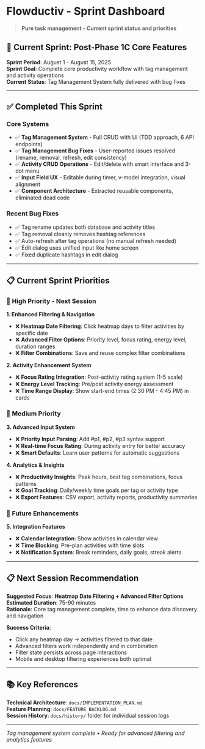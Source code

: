 # Flowductiv - Sprint Dashboard

> **Pure task management - Current sprint status and priorities**

## 🎯 **Current Sprint: Post-Phase 1C Core Features**

**Sprint Period**: August 1 - August 15, 2025  
**Sprint Goal**: Complete core productivity workflow with tag management and activity operations  
**Current Status**: Tag Management System fully delivered with bug fixes

---

## ✅ **Completed This Sprint**

### **Core Systems**
- ✅ **Tag Management System** - Full CRUD with UI (TDD approach, 6 API endpoints)
- ✅ **Tag Management Bug Fixes** - User-reported issues resolved (rename, removal, refresh, edit consistency)
- ✅ **Activity CRUD Operations** - Edit/delete with smart interface and 3-dot menu
- ✅ **Input Field UX** - Editable during timer, v-model integration, visual alignment
- ✅ **Component Architecture** - Extracted reusable components, eliminated dead code

### **Recent Bug Fixes**
- ✅ Tag rename updates both database and activity titles
- ✅ Tag removal cleanly removes hashtag references  
- ✅ Auto-refresh after tag operations (no manual refresh needed)
- ✅ Edit dialog uses unified input like home screen
- ✅ Fixed duplicate hashtags in edit dialog

---

## 📋 **Current Sprint Priorities**

### **🎯 High Priority - Next Session**

**1. Enhanced Filtering & Navigation**
- ❌ **Heatmap Date Filtering**: Click heatmap days to filter activities by specific date
- ❌ **Advanced Filter Options**: Priority level, focus rating, energy level, duration ranges
- ❌ **Filter Combinations**: Save and reuse complex filter combinations

**2. Activity Enhancement System** 
- ❌ **Focus Rating Integration**: Post-activity rating system (1-5 scale)
- ❌ **Energy Level Tracking**: Pre/post activity energy assessment
- ❌ **Time Range Display**: Show start-end times (2:30 PM - 4:45 PM) in cards

### **🎨 Medium Priority**

**3. Advanced Input System**
- ❌ **Priority Input Parsing**: Add #p1, #p2, #p3 syntax support
- ❌ **Real-time Focus Rating**: During activity entry for better accuracy
- ❌ **Smart Defaults**: Learn user patterns for automatic suggestions

**4. Analytics & Insights**
- ❌ **Productivity Insights**: Peak hours, best tag combinations, focus patterns
- ❌ **Goal Tracking**: Daily/weekly time goals per tag or activity type
- ❌ **Export Features**: CSV export, activity reports, productivity summaries

### **🔧 Future Enhancements**

**5. Integration Features**
- ❌ **Calendar Integration**: Show activities in calendar view
- ❌ **Time Blocking**: Pre-plan activities with time slots
- ❌ **Notification System**: Break reminders, daily goals, streak alerts

---

## **📋 Next Session Recommendation**

**Suggested Focus**: **Heatmap Date Filtering + Advanced Filter Options**  
**Estimated Duration**: 75-90 minutes  
**Rationale**: Core tag management complete, time to enhance data discovery and navigation

**Success Criteria**:
- Click any heatmap day → activities filtered to that date
- Advanced filters work independently and in combination
- Filter state persists across page interactions
- Mobile and desktop filtering experiences both optimal

---

## 📚 **Key References**

**Technical Architecture**: `docs/IMPLEMENTATION_PLAN.md`  
**Feature Planning**: `docs/FEATURE_BACKLOG.md`  
**Session History**: `docs/history/` folder for individual session logs  

---

*Tag management system complete • Ready for advanced filtering and analytics features*